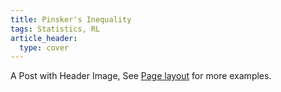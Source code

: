 ```yaml
---
title: Pinsker's Inequality
tags: Statistics, RL
article_header:
  type: cover
---
```


A Post with Header Image, See [Page layout](https://kitian616.github.io/jekyll-TeXt-theme/samples.html#page-layout) for more examples.

<!--more-->

